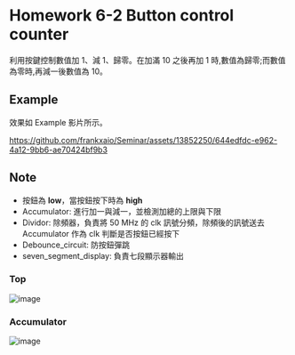 # Homework 6-2 Button control counter
利用按鍵控制數值加 1、減 1、歸零。在加滿 10 之後再加 1 時,數值為歸零;而數值為零時,再減一後數值為 10。

## Example
效果如 Example 影片所示。

https://github.com/frankxaio/Seminar/assets/13852250/644edfdc-e962-4a12-9bb6-ae70424bf9b3

## Note
- 按鈕為 **low**，當按鈕按下時為 **high**
- Accumulator: 進行加一與減一，並檢測加總的上限與下限
- Dividor: 除頻器，負責將 50 MHz 的 clk 訊號分頻，除頻後的訊號送去 Accumulator 作為 clk 判斷是否按鈕已經按下
- Debounce_circuit: 防按鈕彈跳
- seven_segment_display: 負責七段顯示器輸出

### Top
![image](https://github.com/frankxaio/Seminar/assets/13852250/55b60d19-16c6-48ee-ac82-c11b679e20b3)

### Accumulator
![image](https://github.com/frankxaio/Seminar/assets/13852250/19e5eba2-a052-41c4-bf54-5edbde1e56d7)

